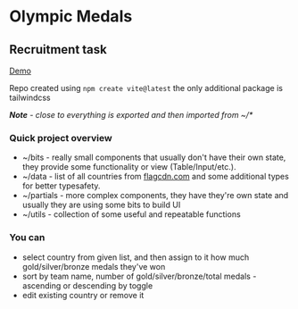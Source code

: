 # Olympic Medals
## Recruitment task

[Demo](olympic.hbieszczad.pl)

Repo created using ``npm create vite@latest`` the only additional package is tailwindcss

***Note** - close to everything is exported and then imported from ~/\**

### Quick project overview

- ~/bits - really small components that usually don't have their own state, they provide some functionality or view (Table/Input/etc.).
- ~/data - list of all countries from [flagcdn.com](https://flagcdn.com/en/codes.json) and some additional types for better typesafety.
- ~/partials - more complex components, they have they're own state and usually they are using some bits to build UI
- ~/utils - collection of some useful and repeatable functions

### You can 
- select country from given list, and then assign to it how much gold/silver/bronze medals they've won
- sort by team name, number of gold/silver/bronze/total medals - ascending or descending by toggle
- edit existing country or remove it
